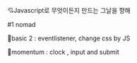 💘Javascript로 무엇이든지 만드는 그날을 향해 

#1 nomad

📁basic 2 : eventlistener, change css by JS 

📁momentum : clock , input and submit 

